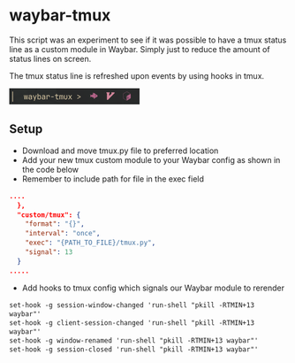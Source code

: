 # waybar-tmux

This script was an experiment to see if it was possible to have a tmux status line
as a custom module in Waybar. Simply just to reduce the amount of status lines on
screen.

The tmux status line is refreshed upon events by using hooks in tmux.

![Default look of module in Waybar](img.png)

## Setup

- Download and move tmux.py file to preferred location
- Add your new tmux custom module to your Waybar config as shown in the code below
- Remember to include path for file in the exec field

```json
....
  },
  "custom/tmux": {
    "format": "{}",
    "interval": "once",
    "exec": "{PATH_TO_FILE}/tmux.py",
    "signal": 13
  }
.....

```

- Add hooks to tmux config which signals our Waybar module to rerender

```tmux
set-hook -g session-window-changed 'run-shell "pkill -RTMIN+13 waybar"'
set-hook -g client-session-changed 'run-shell "pkill -RTMIN+13 waybar"'
set-hook -g window-renamed 'run-shell "pkill -RTMIN+13 waybar"'
set-hook -g session-closed 'run-shell "pkill -RTMIN+13 waybar"'
```
